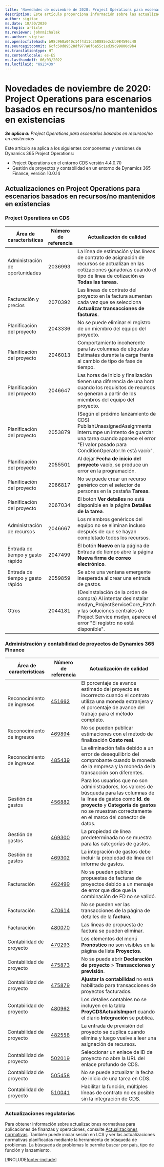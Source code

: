 ```yaml
---
title: 'Novedades de noviembre de 2020: Project Operations para escenarios basados en recursos/no mantenidos en existencias'
description: Este artículo proporciona información sobre las actualizaciones de calidad disponibles en la versión de noviembre de 2020 de la implementación de Project Operations para escenarios basados en recursos/no mantenidos en existencias.
author: sigitac
ms.date: 10/30/2020
ms.topic: article
ms.reviewer: johnmichalak
ms.author: sigitac
ms.openlocfilehash: b98c968a040c14f4d11c350885e2cbb984596c48
ms.sourcegitcommit: 6cfc50d89528df977a8f6a55c1ad39d99800d9b4
ms.translationtype: HT
ms.contentlocale: es-ES
ms.lasthandoff: 06/03/2022
ms.locfileid: "8923439"
---
```

# <a name="whats-new-november-2020---project-operations-for-resourcenon-stocked-based-scenarios"></a>Novedades de noviembre de 2020: Project Operations para escenarios basados en recursos/no mantenidos en existencias

_**Se aplica a:** Project Operations para escenarios basados en recursos/no en existencias_

Este artículo se aplica a los siguientes componentes y versiones de Dynamics 365 Project Operations:

- Project Operations en el entorno CDS versión 4.4.0.70
- Gestión de proyectos y contabilidad en un entorno de Dynamics 365 Finance, versión 10.0.14

## <a name="updates-to-project-operations-for-resource-non-stocked-based-scenarios"></a>Actualizaciones en Project Operations para escenarios basados en recursos/no mantenidos en existencias

### <a name="project-operations-on-cds"></a>Project Operations en CDS

| Área de características                 | Número de referencia | Actualización de calidad                                                                                                                                                                    |
|------------------------------|------------------|-----------------------------------------------------------------------------------------------------------------------------------------------------------------------------------|
|   Administración de oportunidades       | 2036993          | La línea de estimación y las líneas de contrato de asignación de recursos se actualizan en las cotizaciones ganadoras cuando el tipo de línea de cotización es **Todas las tareas**.                                                 |
| Facturación y precios          | 2070392          | Las líneas de contrato del proyecto en la factura aumentan cada vez que se selecciona **Actualizar transacciones de facturas**.                                                                         |
| Planificación del proyecto             | 2043336          | No se puede eliminar el registro de un miembro del equipo del proyecto.                                                                                                                                  |
| Planificación del proyecto             | 2046013          | Comportamiento incoherente para las columnas de etiquetas Estimates durante la carga frente al cambio de tipo de fase de tiempo.                                                                                   |
| Planificación del proyecto             | 2046647          | Las horas de inicio y finalización tienen una diferencia de una hora cuando los requisitos de recursos se generan a partir de los miembros del equipo del proyecto.                                                                      |
| Planificación del proyecto             | 2053879          | (Según el próximo lanzamiento de CDS) PublishUnassignedAssignments interrumpe un intento de guardar una tarea cuando aparece el error "El valor pasado para ConditionOperator.In está vacío".                       |
| Planificación del proyecto             | 2055501          | Al dejar **Fecha de inicio del proyecto** vacío, se produce un error en la programación.                                                                                                      |
| Planificación del proyecto             | 2066817          | No se puede crear un recurso genérico con el selector de personas en la pestaña **Tareas**.                                                                                                   |
| Planificación del proyecto             | 2067034          | El botón **Ver detalles** no está disponible en la página **Detalles de la tarea**.                                                                                                       |
| Administración de recursos          | 2046667          | Los miembros genéricos del equipo no se eliminan incluso después de que se hayan completado todos los recursos.                                                                                                    |
| Entrada de tiempo y gasto rápido | 2047499          | El botón **Nuevo** en la página de Entrada de tiempo abre la página **Nueva firma de correo electrónico**.                                                                                               |
| Entrada de tiempo y gasto rápido | 2059859          | Se abre una ventana emergente inesperada al crear una entrada de gastos.                                                                                                                         |
| Otros                        | 2044181          | (Desinstalación de la orden de compra) Al intentar desinstalar msdyn_ProjectServiceCore_Patch y las soluciones centrales de Project Service msdyn, aparece el error "El registro no está disponible".  |

### <a name="project-management-and-accounting-in-dynamics-365-finance"></a>Administración y contabilidad de proyectos de Dynamics 365 Finance

| Área de características        | Número de referencia | Actualización de calidad                                                                                                                                                            |
|---------------------|------------------|---------------------------------------------------------------------------------------------------------------------------------------------------------------------------|
| Reconocimiento de ingresos | [451662](https://fix.lcs.dynamics.com/Issue/Details/?bugId=451662)           | El porcentaje de avance estimado del proyecto es incorrecto cuando el contrato utiliza una moneda extranjera y el porcentaje de avance del trabajo para el método completo.                     |
| Reconocimiento de ingresos | [469894](https://fix.lcs.dynamics.com/Issue/Details/?bugId=469894)           | No se pueden publicar estimaciones con el método de finalización **Costo real**.                                                                                                    |
| Reconocimiento de ingresos | [485439](https://fix.lcs.dynamics.com/Issue/Details/?bugId=485439)           | La eliminación falla debido a un error de desequilibrio del comprobante cuando la moneda de la empresa y la moneda de la transacción son diferentes.                                              |
| Gestión de gastos  | [456882](https://fix.lcs.dynamics.com/Issue/Details/?bugId=456822)           | Para los usuarios que no son administradores, los valores de búsqueda para las columnas de la línea de gastos como **Id. de proyecto** y **Categoría de gastos** no se muestran correctamente en el marco del conector de datos. |
| Gestión de gastos  | [469300](https://fix.lcs.dynamics.com/Issue/Details/?bugId=469300)           | La propiedad de línea predeterminada no se muestra para las categorías de gastos.                                                                                                         |
| Gestión de gastos  | [469302](https://fix.lcs.dynamics.com/Issue/Details/?bugId=469302)           | La integración de gastos debe incluir la propiedad de línea del informe de gastos.                                                                                             |
| Facturación           | [462499](https://fix.lcs.dynamics.com/Issue/Details/?bugId=462499)           | No se pueden publicar propuestas de facturas de proyectos debido a un mensaje de error que dice que la combinación de FD no se validó.                                                    |
| Facturación           | [470614](https://fix.lcs.dynamics.com/Issue/Details/?bugId=470614)           | No se pueden ver las transacciones de la página de detalles de la **factura**.                                                                                                              |
| Facturación           | [480070](https://fix.lcs.dynamics.com/Issue/Details/?bugId=480070)           | Las líneas de propuesta de factura se pueden eliminar.                                                                                                                                  |
| Contabilidad de proyecto  | [470293](https://fix.lcs.dynamics.com/Issue/Details/?bugId=470293)           | Los elementos del menú **Pronóstico** no son visibles en la página de lista **Proyectos**.                                                                                                   |
| Contabilidad de proyecto  | [475873](https://fix.lcs.dynamics.com/Issue/Details/?bugId=475873)           | No se puede abrir **Declaración de proyecto**   > **Transacciones y previsión**.                                                                                                       |
| Contabilidad de proyecto  | [475879](https://fix.lcs.dynamics.com/Issue/Details/?bugId=475879)           | **Ajustar la contabilidad** no está habilitado para transacciones de proyectos facturados.                                                                                                  |
| Contabilidad de proyecto  | [480962](https://fix.lcs.dynamics.com/Issue/Details/?bugId=480962)           | Los detalles contables no se incluyen en la tabla **ProyCDSActualsImport** cuando el diario **Integración** se publica.                                                  |
| Contabilidad de proyecto  | [482558](https://fix.lcs.dynamics.com/Issue/Details/?bugId=482558)           | La entrada de previsión del proyecto se duplica cuando elimina y luego vuelve a leer una asignación de recursos.                                                                            |
| Contabilidad de proyecto  | [502019](https://fix.lcs.dynamics.com/Issue/Details/?bugId=502019)           | Seleccionar un enlace de ID de proyecto no abre la URL del enlace profundo de CDS.                                                                                                         |
| Contabilidad de proyecto  | [505458](https://fix.lcs.dynamics.com/Issue/Details/?bugId=505458)           | No se puede actualizar la fecha de inicio de una tarea en CDS.                                                                                                                           |
| Contabilidad de proyecto  | [510041](https://fix.lcs.dynamics.com/Issue/Details/?bugId=510041)           | Habilitar la función, múltiples líneas de contrato no es posible sin la integración de CDS.                                                                                   |

### <a name="regulatory-updates"></a>Actualizaciones regulatorias
Para obtener información sobre actualizaciones normativas para aplicaciones de finanzas y operaciones, consulte [Actualizaciones normativas](/dynamics365/finance/localizations/regulatory-updates). También puede iniciar sesión en LCS y ver las actualizaciones normativas planificadas mediante la herramienta de búsqueda de problemas. La búsqueda de problemas le permite buscar por país, tipo de función y lanzamiento.


[!INCLUDE[footer-include](../includes/footer-banner.md)]